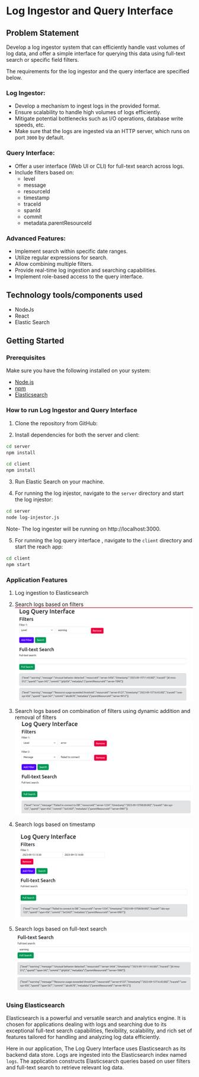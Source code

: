 # Log Ingestor and Query Interface

## Problem Statement
Develop a log ingestor system that can efficiently handle vast volumes of log data, and offer a simple interface for querying this data using full-text search or specific field filters.

The requirements for the log ingestor and the query interface are specified below.

### Log Ingestor:

- Develop a mechanism to ingest logs in the provided format.
- Ensure scalability to handle high volumes of logs efficiently.
- Mitigate potential bottlenecks such as I/O operations, database write speeds, etc.
- Make sure that the logs are ingested via an HTTP server, which runs on port `3000` by default.

### Query Interface:

- Offer a user interface (Web UI or CLI) for full-text search across logs.
- Include filters based on:
    - level
    - message
    - resourceId
    - timestamp
    - traceId
    - spanId
    - commit
    - metadata.parentResourceId


### Advanced Features:

- Implement search within specific date ranges.
- Utilize regular expressions for search.
- Allow combining multiple filters.
- Provide real-time log ingestion and searching capabilities.
- Implement role-based access to the query interface.

## Technology tools/components used
- NodeJs
- React
- Elastic Search

## Getting Started

### Prerequisites
Make sure you have the following installed on your system:
- [Node.js](https://nodejs.org/)
- [npm](https://www.npmjs.com/)
- [Elasticsearch](https://www.elastic.co/)

### How to run Log Ingestor and Query Interface

1. Clone the repository from GitHub:

2. Install dependencies for both the server and client:

```bash
cd server
npm install
```
```bash
cd client
npm install
```
3. Run Elastic Search on your machine.

4. For running the log injestor, navigate to the `server` directory and start the log injestor:

```bash
cd server
node log-injestor.js
```
Note- The log ingester will be running on http://localhost:3000.

5. For running the log query interface , navigate to the `client` directory and start the reach app:

```bash
cd client
npm start
```

### Application Features

1. Log ingestion to Elasticsearch

2. Search logs based on filters
![App Screenshot](media/demo1.png)

3. Search logs based on combination of filters using dynamic addition and removal of filters
![App Screenshot](media/demo3.png)

4. Search logs based on timestamp
![App Screenshot](media/timestamp.png)

5. Search logs based on full-text search
![App Screenshot](media/demo4.png)

### Using Elasticsearch

Elasticsearch is a powerful and versatile search and analytics engine. It is chosen for applications dealing with logs and searching due to its exceptional full-text search capabilities, flexibility, scalability, and rich set of features tailored for handling and analyzing log data efficiently.

Here in our application, The Log Query Interface uses Elasticsearch as its backend data store. Logs are ingested into the Elasticsearch index named `logs`. The application constructs Elasticsearch queries based on user filters and full-text search to retrieve relevant log data.



